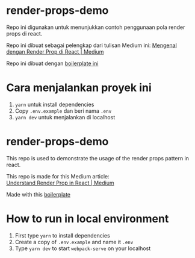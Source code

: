 # render-props-demo

Repo ini digunakan untuk menunjukkan contoh penggunaan pola render props di react.

Repo ini dibuat sebagai pelengkap dari tulisan Medium ini:
[Mengenal dengan Render Prop di React | Medium](https://medium.com/@jackyef/berkenalan-dengan-render-prop-di-react-be88f1075bfd)

Repo ini dibuat dengan [boilerplate ini](https://github.com/jackyef/react-boilerplate)

# Cara menjalankan proyek ini
1. `yarn` untuk install dependencies
2. Copy `.env.example` dan beri nama `.env`
3. `yarn dev` untuk menjalankan di localhost

# render-props-demo

This repo is used to demonstrate the usage of the render props pattern in react.

This repo is made for this Medium article:  
[Understand Render Prop in React | Medium](https://medium.com/@jackyef/understanding-render-prop-in-react-2e7ff2e897fa)

Made with this [boilerplate](https://github.com/jackyef/react-boilerplate)

# How to run in local environment
1. First type `yarn` to install dependencies
2. Create a copy of `.env.example` and name it `.env`
3. Type `yarn dev` to start `webpack-serve` on your localhost
